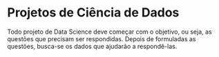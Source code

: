 ﻿# Projetos de Ciência de Dados

Todo projeto de Data Science deve começar com o objetivo, ou seja, as questões que precisam ser respondidas.
Depois de formuladas as questões, busca-se os dados que ajudarão a respondê-las.
